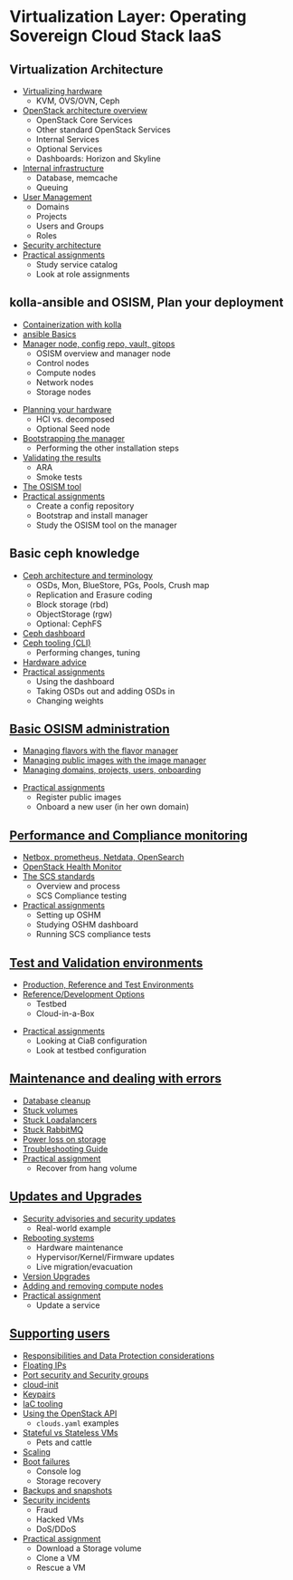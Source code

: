 # Virtualization Layer: Operating Sovereign Cloud Stack IaaS

## Virtualization Architecture
* [Virtualizing hardware](Hardware-Virt.md)
    * KVM, OVS/OVN, Ceph
* [OpenStack architecture overview](OpenStack-Arch.md)
    * OpenStack Core Services
    * Other standard OpenStack Services
    * Internal Services
    * Optional Services
    * Dashboards: Horizon and Skyline
* [Internal infrastructure](Internal-infra.md)
    * Database, memcache
    * Queuing
* [User Management](User-Mgmt.md)
    * Domains
    * Projects
    * Users and Groups
    * Roles
* [Security architecture](Sec-Arch.md)
* [Practical assignments](Assign-VirtArch.md)
    * Study service catalog
    * Look at role assignments

## kolla-ansible and OSISM, Plan your deployment
* [Containerization with kolla](kolla.md)
* [ansible Basics](ansible.md)
* [Manager node, config repo, vault, gitops](osism.md)
    * OSISM overview and manager node
    * Control nodes
    * Compute nodes
    * Network nodes
    * Storage nodes
<!--* [SW-defined Storage (SDS) with Ceph](Ceph-Intro.md)-->
<!--* [SW-defined Networking (SDN) with OVN/OvS](OVN-Intro.md)-->
* [Planning your hardware](HW-Plan.md)
    * HCI vs. decomposed
    * Optional Seed node
* [Bootstrapping the manager](Install.md)
    * Performing the other installation steps
* [Validating the results](Validation.md)
    * ARA
    * Smoke tests
* [The OSISM tool](OSISM-tool.md)
* [Practical assignments](Assign-OSISM.md)
    * Create a config repository
    * Bootstrap and install manager
    * Study the OSISM tool on the manager

## Basic ceph knowledge
* [Ceph architecture and terminology](Ceph-Intro.md)
    * OSDs, Mon, BlueStore, PGs, Pools, Crush map
    * Replication and Erasure coding
    * Block storage (rbd)
    * ObjectStorage (rgw)
    * Optional: CephFS
* [Ceph dashboard](Ceph-Dashboard.md)
* [Ceph tooling (CLI)](Ceph-CLI.md)
    * Performing changes, tuning
* [Hardware advice](Ceph-Hardware.md)
* [Practical assignments](Assign-Ceph.md)
    * Using the dashboard
    * Taking OSDs out and adding OSDs in
    * Changing weights

## [Basic OSISM administration](OSISM-Admin.md)
* [Managing flavors with the flavor manager](Flavor-Manager.md)
* [Managing public images with the image manager](Image-Manager.md)
* [Managing domains, projects, users, onboarding](Onboarding.md)
<!-- TODO* Collecting usage data (telemetry)-->
* [Practical assignments](Assign-Manager.md)
    * Register public images
    * Onboard a new user (in her own domain)

## [Performance and Compliance monitoring](Perf-Compl-Monitoring.md)
* [Netbox, prometheus, Netdata, OpenSearch](Perf-Compl-Monitoring.md#osism-manager-management-tools)
* [OpenStack Health Monitor](Perf-Compl-Monitoring.md#openstack-health-monitor-oshm)
* [The SCS standards](Perf-Compl-Monitoring.md#scs-standards)
    * Overview and process
    * SCS Compliance testing
* [Practical assignments](Perf-Compl-Monitoring.md#assignments-monitoring-and-compliance)
    * Setting up OSHM
    * Studying OSHM dashboard
    * Running SCS compliance tests

## [Test and Validation environments](Environments.md)
* [Production, Reference and Test Environments](Environments.md#production-reference-and-test-environments)
* [Reference/Development Options](Environments.md#options-for-your-environments)
    * Testbed
    * Cloud-in-a-Box
<!--* Validating changes-->
* [Practical assignments](Environments.md@assignments)
    * Looking at CiaB configuration
    * Look at testbed configuration

## [Maintenance and dealing with errors](Maintenance.md)
* [Database cleanup](Maintenance.md#database-cleanup)
* [Stuck volumes](Maintenance.md#stuck-volumes)
* [Stuck Loadalancers](Maintenance.md#stuck-loadbalancers)
* [Stuck RabbitMQ](Maintenance.md#rabbitmq-issues)
* [Power loss on storage](Maintenance.md@power-loss-on-storage)
* [Troubleshooting Guide](https://docs.scs.community/docs/iaas/guides/troubleshooting-guide/)
* [Practical assignment](Maintenance.md#practical-assignment)
    * Recover from hang volume

## [Updates and Upgrades](Updates.md)
* [Security advisories and security updates](Updates.md#security-updates)
    * Real-world example
* [Rebooting systems](Updates.md#rebooting-systems)
    * Hardware maintenance
    * Hypervisor/Kernel/Firmware updates
    * Live migration/evacuation
* [Version Upgrades](Updates.md#version-upgrades)
* [Adding and removing compute nodes](Updates.md#adding-and-removing-compute-nodes)
* [Practical assignment](Updates.md#practical-assignment)
    * Update a service

## [Supporting users](Support.md)
* [Responsibilities and Data Protection considerations](Support.md#responsibilities-and-data-protection-considerations)
* [Floating IPs](Support.md#floating-ips)
* [Port security and Security groups](Support.md#security-groups)
* [cloud-init](Support.md#cloud-init)
* [Keypairs](Support.md#keypairs)
* [IaC tooling](Support.md#iac-tooling)
* [Using the OpenStack API](Support.md#using-the-openstack-api)
    * `clouds.yaml` examples
* [Stateful vs Stateless VMs](Support.md#stateful-vs-stateless-design)
    * Pets and cattle
* [Scaling](Support.md#scaling)
* [Boot failures](Support.md#troubleshooting-boot-issues-self-support)
    * Console log
    * Storage recovery
* [Backups and snapshots](Support.md#snapshots-and-backups)
* [Security incidents](Support.md#security-incidents-provider-perspective)
    * Fraud
    * Hacked VMs
    * DoS/DDoS
* [Practical assignment](Support.md#practical-assignments-user-perspective)
    * Download a Storage volume
    * Clone a VM
    * Rescue a VM

